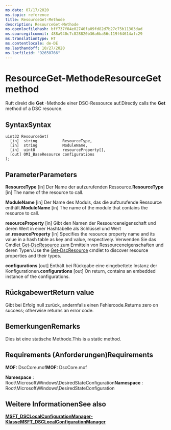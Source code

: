 ```yaml
---
ms.date: 07/17/2020
ms.topic: reference
title: ResourceGet-Methode
description: ResourceGet-Methode
ms.openlocfilehash: bff737f04e02740fa09fd82d7b27c75b11303dad
ms.sourcegitcommit: 488a940c7c828820b36a6ba56c119f64614afc29
ms.translationtype: HT
ms.contentlocale: de-DE
ms.lasthandoff: 10/27/2020
ms.locfileid: "92650766"
---
```

# <a name="resourceget-method"></a><span data-ttu-id="fa870-103">ResourceGet-Methode</span><span class="sxs-lookup"><span data-stu-id="fa870-103">ResourceGet method</span></span>

<span data-ttu-id="fa870-104">Ruft direkt die **Get** -Methode einer DSC-Ressource auf.</span><span class="sxs-lookup"><span data-stu-id="fa870-104">Directly calls the **Get** method of a DSC resource.</span></span>

## <a name="syntax"></a><span data-ttu-id="fa870-105">Syntax</span><span class="sxs-lookup"><span data-stu-id="fa870-105">Syntax</span></span>

```mof
uint32 ResourceGet(
  [in]  string           ResourceType,
  [in]  string           ModuleName,
  [in]  uint8            resourceProperty[],
  [out] OMI_BaseResource configurations
);
```

## <a name="parameters"></a><span data-ttu-id="fa870-106">Parameter</span><span class="sxs-lookup"><span data-stu-id="fa870-106">Parameters</span></span>

<span data-ttu-id="fa870-107">**ResourceType** \[in\] Der Name der aufzurufenden Ressource.</span><span class="sxs-lookup"><span data-stu-id="fa870-107">**ResourceType** \[in\] The name of the resource to call.</span></span>

<span data-ttu-id="fa870-108">**ModuleName** \[in\] Der Name des Moduls, das die aufzurufende Ressource enthält.</span><span class="sxs-lookup"><span data-stu-id="fa870-108">**ModuleName** \[in\] The name of the module that contains the resource to call.</span></span>

<span data-ttu-id="fa870-109">**resourceProperty** \[in\] Gibt den Namen der Ressourceneigenschaft und deren Wert in einer Hashtabelle als Schlüssel und Wert an.</span><span class="sxs-lookup"><span data-stu-id="fa870-109">**resourceProperty** \[in\] Specifies the resource property name and its value in a hash table as key and value, respectively.</span></span> <span data-ttu-id="fa870-110">Verwenden Sie das Cmdlet [Get-DscResource](/powershell/module/PSDesiredStateConfiguration/Get-DscResource) zum Ermitteln von Ressourceneigenschaften und deren Typen.</span><span class="sxs-lookup"><span data-stu-id="fa870-110">Use the [Get-DscResource](/powershell/module/PSDesiredStateConfiguration/Get-DscResource) cmdlet to discover resource properties and their types.</span></span>

<span data-ttu-id="fa870-111">**configurations** \[out\] Enthält bei Rückgabe eine eingebettete Instanz der Konfigurationen.</span><span class="sxs-lookup"><span data-stu-id="fa870-111">**configurations** \[out\] On return, contains an embedded instance of the configurations.</span></span>

## <a name="return-value"></a><span data-ttu-id="fa870-112">Rückgabewert</span><span class="sxs-lookup"><span data-stu-id="fa870-112">Return value</span></span>

<span data-ttu-id="fa870-113">Gibt bei Erfolg null zurück, andernfalls einen Fehlercode.</span><span class="sxs-lookup"><span data-stu-id="fa870-113">Returns zero on success; otherwise returns an error code.</span></span>

## <a name="remarks"></a><span data-ttu-id="fa870-114">Bemerkungen</span><span class="sxs-lookup"><span data-stu-id="fa870-114">Remarks</span></span>

<span data-ttu-id="fa870-115">Dies ist eine statische Methode.</span><span class="sxs-lookup"><span data-stu-id="fa870-115">This is a static method.</span></span>

## <a name="requirements"></a><span data-ttu-id="fa870-116">Requirements (Anforderungen)</span><span class="sxs-lookup"><span data-stu-id="fa870-116">Requirements</span></span>

<span data-ttu-id="fa870-117">**MOF:** DscCore.mof</span><span class="sxs-lookup"><span data-stu-id="fa870-117">**MOF:** DscCore.mof</span></span>

<span data-ttu-id="fa870-118">**Namespace** : Root\Microsoft\Windows\DesiredStateConfiguration</span><span class="sxs-lookup"><span data-stu-id="fa870-118">**Namespace** : Root\Microsoft\Windows\DesiredStateConfiguration</span></span>

## <a name="see-also"></a><span data-ttu-id="fa870-119">Weitere Informationen</span><span class="sxs-lookup"><span data-stu-id="fa870-119">See also</span></span>

[<span data-ttu-id="fa870-120">**MSFT_DSCLocalConfigurationManager-Klasse**</span><span class="sxs-lookup"><span data-stu-id="fa870-120">**MSFT_DSCLocalConfigurationManager**</span></span>](msft-dsclocalconfigurationmanager.md)
